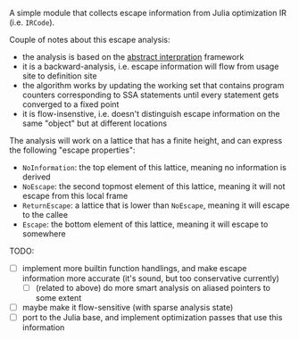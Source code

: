 A simple module that collects escape information from Julia optimization IR (i.e. `IRCode`).

Couple of notes about this escape analysis:
- the analysis is based on the [abstract interpration](https://aviatesk.github.io/posts/data-flow-problem/) framework
- it is a backward-analysis, i.e. escape information will flow from usage site to definition site
- the algorithm works by updating the working set that contains program counters corresponding to SSA statements until every statement gets converged to a fixed point
- it is flow-insenstive, i.e. doesn't distinguish escape information on the same "object" but at different locations

The analysis will work on a lattice that has a finite height, and can express the following "escape properties":
- `NoInformation`: the top element of this lattice, meaning no information is derived
- `NoEscape`: the second topmost element of this lattice, meaning it will not escape from this local frame
- `ReturnEscape`: a lattice that is lower than `NoEscape`, meaning it will escape to the callee
- `Escape`: the bottom element of this lattice, meaning it will escape to somewhere

TODO:
- [ ] implement more builtin function handlings, and make escape information more accurate (it's sound, but too conservative currently)
  * [ ] (related to above) do more smart analysis on aliased pointers to some extent
- [ ] maybe make it flow-sensitive (with sparse analysis state)
- [ ] port to the Julia base, and implement optimization passes that use this information
